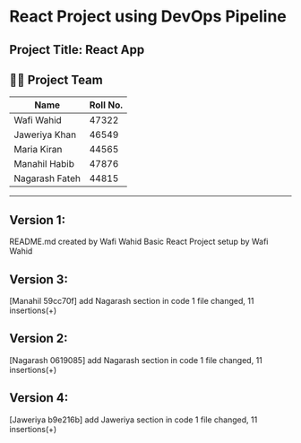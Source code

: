 # React Project using DevOps Pipeline

## Project Title: React App

## 👨‍💻 Project Team

| Name           | Roll No. |
| -------------- | -------- |
| Wafi Wahid     | 47322    |
| Jaweriya Khan  | 46549    |
| Maria Kiran    | 44565    |
| Manahil Habib  | 47876    |
| Nagarash Fateh | 44815    |

---

## Version 1:

README.md created by Wafi Wahid
Basic React Project setup by Wafi Wahid

## Version 3:
[Manahil 59cc70f] add Nagarash section in code
 1 file changed, 11 insertions(+)
 
## Version 2:

[Nagarash 0619085] add Nagarash section in code
 1 file changed, 11 insertions(+)

## Version 4:
[Jaweriya b9e216b] add Jaweriya section in code
 1 file changed, 11 insertions(+)